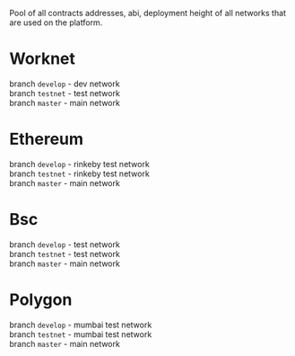 
Pool of all contracts addresses, abi, deployment height of all networks that are used on the platform.

# Worknet
branch ```develop``` - dev network \
branch ```testnet``` - test network \
branch ```master``` - main network 

# Ethereum
branch ```develop``` - rinkeby test network \
branch ```testnet``` - rinkeby test network \
branch ```master``` - main network

# Bsc
branch ```develop``` - test network \
branch ```testnet``` - test network \
branch ```master``` - main network

# Polygon
branch ```develop``` - mumbai test network \
branch ```testnet``` - mumbai test network \
branch ```master``` - main network 